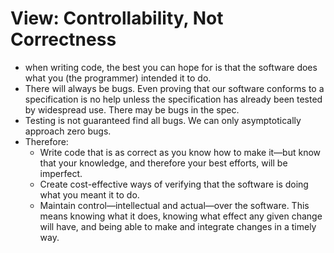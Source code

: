 # View: Controllability, Not Correctness

- when writing code, the best you can hope for is that the software does what you (the programmer) intended it to do.
- There will always be bugs. Even proving that our software conforms to a specification is no help unless the specification
  has already been tested by widespread use. There may be bugs in the spec.
- Testing is not guaranteed find all bugs. We can only asymptotically approach zero bugs.
- Therefore:
  - Write code that is as correct as you know how to make it—but know that your knowledge, and therefore your best efforts, will be imperfect.
  - Create cost-effective ways of verifying that the software is doing what you meant it to do.
  - Maintain control—intellectual and actual—over the software. This means knowing what it does, knowing what effect
    any given change will have, and being able to make and integrate changes in a timely way.